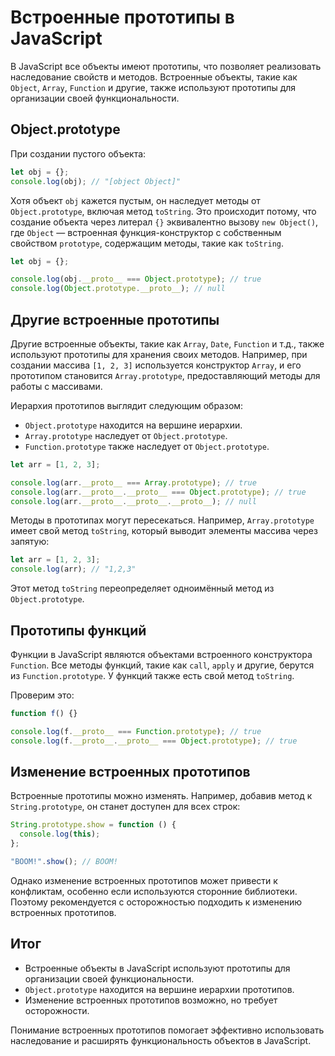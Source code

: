 # Встроенные прототипы в JavaScript

В JavaScript все объекты имеют прототипы, что позволяет реализовать наследование свойств и методов. Встроенные объекты, такие как `Object`, `Array`, `Function` и другие, также используют прототипы для организации своей функциональности.

## Object.prototype

При создании пустого объекта:

```javascript
let obj = {};
console.log(obj); // "[object Object]"
```

Хотя объект `obj` кажется пустым, он наследует методы от `Object.prototype`, включая метод `toString`. Это происходит потому, что создание объекта через литерал `{}` эквивалентно вызову `new Object()`, где `Object` — встроенная функция-конструктор с собственным свойством `prototype`, содержащим методы, такие как `toString`.

```javascript
let obj = {};

console.log(obj.__proto__ === Object.prototype); // true
console.log(Object.prototype.__proto__); // null
```

## Другие встроенные прототипы

Другие встроенные объекты, такие как `Array`, `Date`, `Function` и т.д., также используют прототипы для хранения своих методов. Например, при создании массива `[1, 2, 3]` используется конструктор `Array`, и его прототипом становится `Array.prototype`, предоставляющий методы для работы с массивами.

Иерархия прототипов выглядит следующим образом:

- `Object.prototype` находится на вершине иерархии.
- `Array.prototype` наследует от `Object.prototype`.
- `Function.prototype` также наследует от `Object.prototype`.

```javascript
let arr = [1, 2, 3];

console.log(arr.__proto__ === Array.prototype); // true
console.log(arr.__proto__.__proto__ === Object.prototype); // true
console.log(arr.__proto__.__proto__.__proto__); // null
```

Методы в прототипах могут пересекаться. Например, `Array.prototype` имеет свой метод `toString`, который выводит элементы массива через запятую:

```javascript
let arr = [1, 2, 3];
console.log(arr); // "1,2,3"
```

Этот метод `toString` переопределяет одноимённый метод из `Object.prototype`.

## Прототипы функций

Функции в JavaScript являются объектами встроенного конструктора `Function`. Все методы функций, такие как `call`, `apply` и другие, берутся из `Function.prototype`. У функций также есть свой метод `toString`.

Проверим это:

```javascript
function f() {}

console.log(f.__proto__ === Function.prototype); // true
console.log(f.__proto__.__proto__ === Object.prototype); // true
```

## Изменение встроенных прототипов

Встроенные прототипы можно изменять. Например, добавив метод к `String.prototype`, он станет доступен для всех строк:

```javascript
String.prototype.show = function () {
  console.log(this);
};

"BOOM!".show(); // BOOM!
```

Однако изменение встроенных прототипов может привести к конфликтам, особенно если используются сторонние библиотеки. Поэтому рекомендуется с осторожностью подходить к изменению встроенных прототипов.

## Итог

- Встроенные объекты в JavaScript используют прототипы для организации своей функциональности.
- `Object.prototype` находится на вершине иерархии прототипов.
- Изменение встроенных прототипов возможно, но требует осторожности.

Понимание встроенных прототипов помогает эффективно использовать наследование и расширять функциональность объектов в JavaScript.
